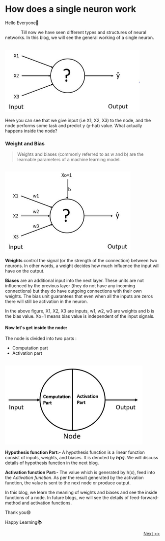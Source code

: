 # How does a single neuron work
Hello Everyone:wave: 

&nbsp;&nbsp;&nbsp;&nbsp;&nbsp;&nbsp;&nbsp;&nbsp;&nbsp;&nbsp;&nbsp;&nbsp; Till now we have seen different types and structures of neural networks. In this blog, we will see the general working of a single neuron.

&nbsp;&nbsp;&nbsp;&nbsp;&nbsp;&nbsp;&nbsp;&nbsp;&nbsp;&nbsp;&nbsp;&nbsp;&nbsp;&nbsp;&nbsp;&nbsp;&nbsp;&nbsp;&nbsp;&nbsp;&nbsp;&nbsp;&nbsp;&nbsp;&nbsp;&nbsp;&nbsp;&nbsp;&nbsp;&nbsp;&nbsp;&nbsp;&nbsp;&nbsp;&nbsp;&nbsp;&nbsp;&nbsp;&nbsp;&nbsp;&nbsp;&nbsp;&nbsp;&nbsp;&nbsp;&nbsp;&nbsp;&nbsp; ![Node-1](Image/Node-1.JPG)

Here you can see that we give input (i.e X1, X2, X3) to the node, and the node performs some task and predict y (y-hat) value. What actually happens inside the node?

### Weight and Bias

> Weights and biases (commonly referred to as w and b) are the learnable parameters of a machine learning model.

&nbsp;&nbsp;&nbsp;&nbsp;&nbsp;&nbsp;&nbsp;&nbsp;&nbsp;&nbsp;&nbsp;&nbsp;&nbsp;&nbsp;&nbsp;&nbsp;&nbsp;&nbsp;&nbsp;&nbsp;&nbsp;&nbsp;&nbsp;&nbsp;&nbsp;&nbsp;&nbsp;&nbsp;&nbsp;&nbsp;&nbsp;&nbsp;&nbsp;&nbsp;&nbsp;&nbsp;&nbsp;&nbsp;&nbsp;&nbsp;&nbsp;&nbsp;&nbsp;&nbsp;&nbsp;&nbsp;&nbsp;&nbsp; ![Node-2](Image/Node-2.JPG)

**Weights** control the signal (or the strength of the connection) between two neurons.  In other words, a weight decides how much influence the input will have on the output.

**Biases** are an additional input into the next layer.  These units are not influenced by the previous layer (they do not have any incoming connections) but they do have outgoing connections with their own weights.  The bias unit guarantees that even when all the inputs are zeros there will still be activation in the neuron.

In the above figure, X1, X2, X3 are inputs, w1, w2, w3 are weights and b is the bias value. Xo=1 means bias value is independent of the input signals.

#### Now let's get inside the node:

The node is divided into two parts :
* Computation part
* Activation part

&nbsp;&nbsp;&nbsp;&nbsp;&nbsp;&nbsp;&nbsp;&nbsp;&nbsp;&nbsp;&nbsp;&nbsp;&nbsp;&nbsp;&nbsp;&nbsp;&nbsp;&nbsp;&nbsp;&nbsp;&nbsp;&nbsp;&nbsp;&nbsp;&nbsp;&nbsp;&nbsp;&nbsp;&nbsp;&nbsp; ![Node-3](Image/Node-3.JPG)

**Hypothesis function Part:-** A hypothesis function is a linear function consist of inputs, weights, and biases. It is denoted by ***h(x)***. We will discuss details of hypothesis function in the next blog.

**Activation function Part:-** The value which is generated by h(x), feed into the *Activation function*. As per the result generated by the activation function, the value is sent to the next node or produce output.


In this blog, we learn the meaning of weights and biases and see the inside functions of a node. In future blogs, we will see the details of feed-forward-method and activation functions.

Thank you:smile:

Happy Learning:books:

<p align="right"><a href="2.Hypothesis-Function.md">Next &gt;&gt;</a></p>
